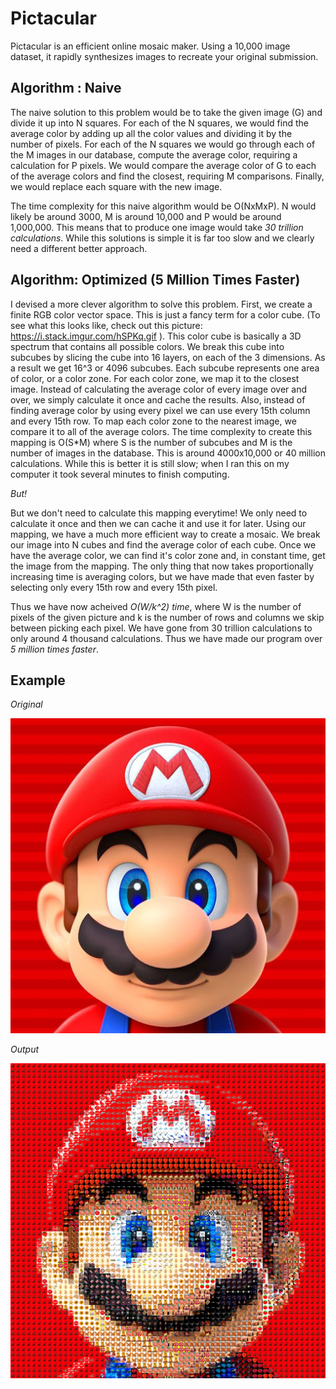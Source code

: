 # Pictacular 

Pictacular is an efficient online mosaic maker. 
Using a 10,000 image dataset, it rapidly synthesizes images to recreate your original submission. 

## Algorithm : Naive
The naive solution to this problem would be to take the given image (G) and divide it up into N squares. For each of the N squares, we would find the average color by adding up all the color values and dividing it by the number of pixels. For each of the N squares we would go through each of the M images in our database, compute the average color, requiring a calculation for P pixels. We would compare the average color of G to each of the average colors and find the closest, requiring M comparisons. Finally, we would replace each square with the new image.

The time complexity for this naive algorithm would be O(NxMxP). N would likely be around 3000, M is around 10,000 and P would be around 1,000,000. This means that to produce one image would take *30 trillion calculations*. While this solutions is simple it is far too slow and we clearly need a different better approach.

## Algorithm: Optimized (5 Million Times Faster)
I devised a more clever algorithm to solve this problem. First, we create a finite RGB color vector space. This is just a fancy term for a color cube. (To see what this looks like, check out this picture: https://i.stack.imgur.com/hSPKq.gif ).
This color cube is basically a 3D spectrum that contains all possible colors. We break this cube into subcubes by slicing the cube into 16 layers, on each of the 3 dimensions. As a result we get 16^3 or 4096 subcubes. Each subcube represents one area of color, or a color zone. For each color zone, we map it to the closest image. Instead of calculating the average color of every image over and over, we simply calculate it once and cache the results. Also, instead of finding average color by using every pixel we can use every 15th column and every 15th row. To map each color zone to the nearest image, we compare it to all of the average colors. The time complexity to create this mapping is O(S*M) where S is the number of subcubes and M is the number of images in the database. This is around 4000x10,000 or 40 million calculations. While this is better it is still slow; when I ran this on my computer it took several minutes to finish computing. 

*But!*

But we don't need to calculate this mapping everytime! We only need to calculate it once and then we can cache it and use it for later. Using our mapping, we have a much more efficient way to create a mosaic. We break our image into N cubes and find the average color of each cube. Once we have the average color, we can find it's color zone and, in constant time, get the image from the mapping. The only thing that now takes proportionally increasing time is averaging colors, but we have made that even faster by selecting only every 15th row and every 15th pixel. 


Thus we have now acheived *O(W/k^2) time*, where W is the number of pixels of the given picture and k is the number of rows and columns we skip between picking each pixel. We have gone from 30 trillion calculations to only around 4 thousand calculations. Thus we have made our program over *5 million times faster*.

## Example

*Original*

<img src="static/orig.jpg" width="600">

*Output*

<img src="static/better.png" width="600">
